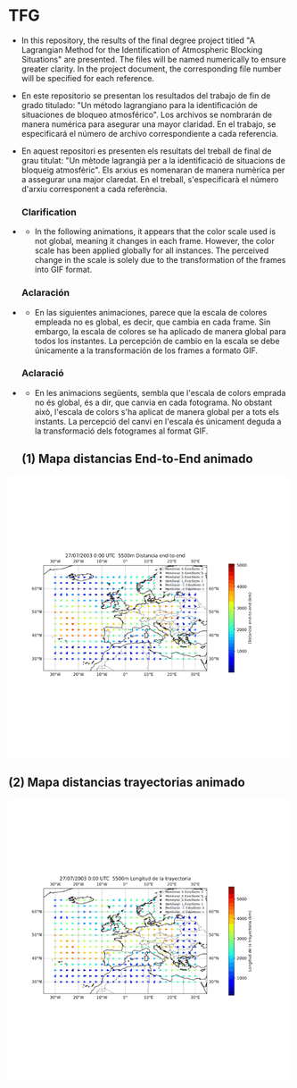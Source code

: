 # TFG

- In this repository, the results of the final degree project titled "A Lagrangian Method for the Identification of Atmospheric Blocking Situations" are presented. The files will be named numerically to ensure greater clarity. In the project document, the corresponding file number will be specified for each reference.

- En este repositorio se presentan los resultados del trabajo de fin de grado titulado: "Un método lagrangiano para la identificación de situaciones de bloqueo atmosférico". Los archivos se nombrarán de manera numérica para asegurar una mayor claridad. En el trabajo, se especificará el número de archivo correspondiente a cada referencia.

- En aquest repositori es presenten els resultats del treball de final de grau titulat: "Un mètode lagrangià per a la identificació de situacions de bloqueig atmosfèric". Els arxius es nomenaran de manera numèrica per a assegurar una major claredat. En el treball, s'especificarà el número d'arxiu corresponent a cada referència.

  ### Clarification

- - In the following animations, it appears that the color scale used is not global, meaning it changes in each frame. However, the color scale has been applied globally for all instances. The perceived change in the scale is solely due to the transformation of the frames into GIF format.
  ### Aclaración
- - En las siguientes animaciones, parece que la escala de colores empleada no es global, es decir, que cambia en cada frame. Sin embargo, la escala de colores se ha aplicado de manera global para todos los instantes. La percepción de cambio en la escala se debe únicamente a la transformación de los frames a formato GIF.
  ### Aclaració
- - En les animacions següents, sembla que l'escala de colors emprada no és global, és a dir, que canvia en cada fotograma. No obstant això, l'escala de colors s'ha aplicat de manera global per a tots els instants. La percepció del canvi en l'escala és únicament deguda a la transformació dels fotogrames al format GIF.

  ## (1) Mapa distancias End-to-End animado
![Mapa animado distancias End-to-End](gifs/mapa_endtoend_5500_2003_49_puntos.gif)

  ## (2) Mapa distancias trayectorias animado
  ![Mapa animado distancias End-to-End](gifs/mapa_long_traj_5500_2003_49_puntos.gif)
  
  
